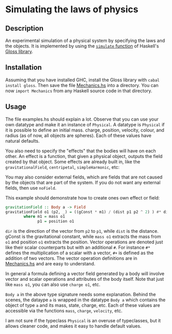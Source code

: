 # Simulating the laws of physics

## Description
An experimental simulation of a physical system by specifying the laws and the objects. It is implemented by using the [`simulate` function](https://hackage.haskell.org/package/gloss-1.9.4.1/docs/Graphics-Gloss.html#v:simulate) of Haskell's [Gloss library](https://hackage.haskell.org/package/gloss).

## Installation
Assuming that you have installed GHC, install the Gloss library with `cabal install gloss`. Then save the file [Mechanics.hs](/Mechanics.hs) into a directory. You can now `import Mechanics` from any Haskell source code in that directory.

## Usage
The file examples.hs should explain a lot. Observe that you can use your own datatype and make it an instance of `Physical`.  A datatype is `Physical` if it is possible to define an initial mass. charge, position, velocity, colour, and radius (as of now, all objects are spheres). Each of these values have natural defaults.

You also need to specify the "effects" that the bodies will have on each other. An effect is a function, that given a physical object, outputs the field created by that object. Some effects are already built in, like the `gravitationalField`, `centripetal`, `simpleHarmonic`, etc:

You may also consider external fields, which are fields that are not caused by the objects that are part of the system. If you do not want any external fields, then use `noField`.

This example should demonstrate how to create ones own effect or field:

```haskell
gravitationField :: Body a -> Field
gravitationField o1 (p2, _) = ((gConst * m1) / (dist p1 p2 ^ 2) ) #* dir p2 p1
        where m1 = mass o1
              p1 = position o1
```

`dir` is the direction of the vector from `p2` to `p1`, while `dist` is the distance. gConst is the gravitational constant, while `mass o1` extracts the mass from `o1` and position `o1` extracts the position. Vector operations are denoted just like their scalar counterparts but with an additional `#`. For instance `#*` defines the multiplication of a scalar with a vector, `#+` is defined as the addition of two vectors. The vector operation definitions are in [Mechanics.hs](/Mechanics.hs) and are easy to understand. 

In general a formula defining a vector field generated by a body will involve vector and scalar operations and attributes of the body itself. Note that just like `mass o1`, you can also use `charge o1`, etc.

`Body a` in the above type signature needs some explanation. Behind the scenes, the dataype `a` is wrapped in the datatype `Body a` which contains the object of type `a` and its mass, state, charge, etc. Each of these values are accessible via the functions `mass`, `charge`, `velocity`, etc.

I am not sure if the typeclass `Physical` is an overuse of typeclasses, but it allows cleaner code, and makes it easy to handle default values.
